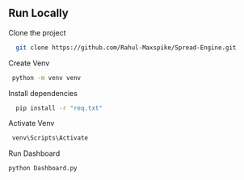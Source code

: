 
## Run Locally

Clone the project

```bash
  git clone https://github.com/Rahul-Maxspike/Spread-Engine.git
```






Create Venv

```bash
 python -m venv venv
```


Install dependencies
```bash
  pip install -r "req.txt"
```


Activate Venv
```bash
 venv\Scripts\Activate
```

Run Dashboard

```bash
python Dashboard.py
  
```


